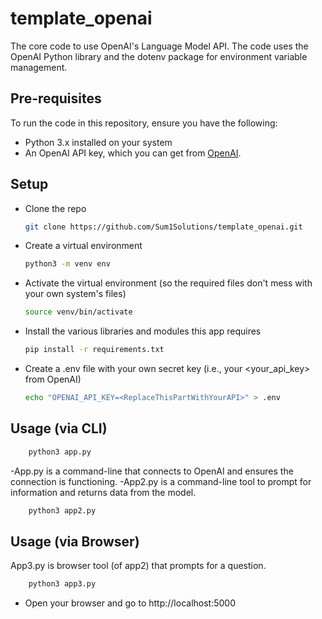 # template_openai

The core code to use OpenAI's Language Model API. The code uses the OpenAI Python library and the dotenv package for environment variable management.

## Pre-requisites

To run the code in this repository, ensure you have the following:

- Python 3.x installed on your system
- An OpenAI API key, which you can get from [OpenAI](https://openai.com).

## Setup

- Clone the repo

    ```bash
    git clone https://github.com/Sum1Solutions/template_openai.git
    ```

- Create a virtual environment

    ```bash
    python3 -m venv env
    ```

- Activate the virtual environment (so the required files don't mess with your own system's files)

    ```bash
    source venv/bin/activate
    ```

- Install the various libraries and modules this app requires

    ```bash
    pip install -r requirements.txt
    ```

- Create a .env file with your own secret key (i.e., your <your_api_key> from OpenAI)

    ```bash
   echo "OPENAI_API_KEY=<ReplaceThisPartWithYourAPI>" > .env
    ```

## Usage (via CLI)

```bash
    python3 app.py
```
-App.py is a command-line that connects to OpenAI and ensures the connection is functioning.
-App2.py is a command-line tool to prompt for information and returns data from the model.

```bash
    python3 app2.py
```

## Usage (via Browser)

App3.py is browser tool (of app2) that prompts for a question.

```bash
    python3 app3.py
 ```
- Open your browser and go to http://localhost:5000


